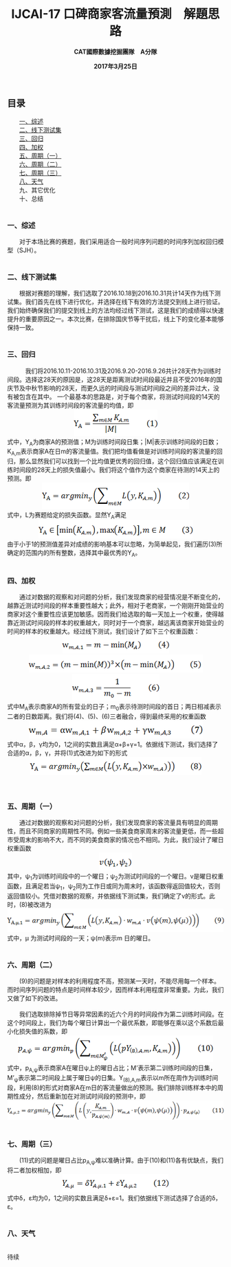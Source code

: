 <h1 align="center">IJCAI-17 口碑商家客流量預測&emsp;解題思路</h1>
<p align="center"><b>CAT國際數據挖掘團隊&emsp;A分隊</b></p>
<p align="center"><b>2017年3月25日</b></p>
<br />
<h2>目录</h2>
&emsp;&emsp;<a href="#A1">一、综述</a><br />
&emsp;&emsp;<a href="#A2">二、线下测试集</a><br />
&emsp;&emsp;<a href="#A3">三、回归</a><br />
&emsp;&emsp;<a href="#A4">四、加权</a><br />
&emsp;&emsp;<a href="#A5">五、周期（一）</a><br />
&emsp;&emsp;<a href="#A6">六、周期（二）</a><br />
&emsp;&emsp;<a href="#A7">七、周期（三）</a><br />
&emsp;&emsp;<a href="#A8">八、天气</a><br />
&emsp;&emsp;<a>九、其它优化</a><br />
&emsp;&emsp;<a>十、总结</a><br />
<a name="A1" />
<br />
<h3>一、综述</h3>
&emsp;&emsp;对于本场比赛的赛题，我们采用适合一般时间序列问题的时间序列加权回归模型（SJH）。<br />
<a name="A2" />
<br />
<h3>二、线下测试集</h3>
&emsp;&emsp;根据对赛题的理解，我们选取了2016.10.18到2016.10.31共计14天作为线下测试集。我们首先在线下进行优化，并选择在线下有效的方法提交到线上进行验证。我们始终确保我们的提交到线上的方法均经过线下测试，这是我们的成绩得以快速提升的重要原因之一。本次比赛，在排除国庆节等干扰后，线上下的变化基本能够保持一致。<br />
<a name="A3" />
<br />
<h3>三、回归<br /></h3>
&emsp;&emsp;　我们将2016.10.11-2016.10.31及2016.9.20-2016.9.26共计28天作为训练时间段。选择这28天的原因是，这28天是距离测试时间段最近并且不受2016年的国庆节及中秋节影响的28天，而更久远的时间段与测试时间段之间的差异过大，没有被包含在其中。
一个最基本的思路是，对于每个商家，将测试时间段的14天的客流量预测为其训练时间段的客流量的均值，即
<div align="center"><img src="PNG/1.PNG" /></div>
式中，Y<sub>A</sub>为商家A的预测值；M为训练时间段日集；|M|表示训练时间段的日数；K<sub>A,m</sub>表示商家A在日m的客流量值。我们把均值看做是对训练时间段的客流量的回归，那么显然我们可以找到一个比均值更优秀的回归值，这个回归值应该满足在训练时间段的28天上的损失值最小。我们将这个值作为这个商家在待测的14天上的预测。即
<div align="center"><img src="PNG/2.PNG" /></div>
式中，L为赛题给定的损失函数。显然Y<sub>A</sub>满足
<div align="center"><img src="PNG/3.PNG" /></div>
由于小于1的预测值差异对成绩的影响基本可以忽略，为简单起见，我们遍历(3)所确定的范围内的所有整数，选择其中最优秀的Y<sub>A</sub>。<br />
<a name="A4" />
<br />
<h3>四、加权<br /></h3>
&emsp;&emsp;通过对数据的观察和对问题的分析，我们发现商家的经营情况是不断变化的，越靠近测试时间段的样本重要性越大；此外，相对于老商家，一个刚刚开始营业的商家对这个重要性应该更加敏感。因而我们给选取的每一天加上一个权重，使得越靠近测试时间段的样本的权重越大，同时对于一个商家，越远离该商家开始营业的时间的样本的权重越大。经过线下测试，我们设计了如下三个权重函数：
<div align="center"><img src="PNG/4.PNG" /></div>
<div align="center"><img src="PNG/5.PNG" /></div>
<div align="center"><img src="PNG/6.PNG" /></div>
式中M<sub>A</sub>表示商家A的所有营业的日子；m<sub>0</sub>表示待测时间段的首日；两日相减表示二者的日数距离。我们将(4)、(5)、(6)三者融合，得到最终采用的权重函数
<div align="center"><img src="PNG/7.PNG" /></div>
式中α，β，γ均为0，1之间的实数且满足α+β+γ=1。依据线下测试，我们选择了合适的α，β，γ，并将(1)式改进为如下的形式
<div align="center"><img src="PNG/8.PNG" /></div><br />
<a name="A5" />
<br />
<h3>五、周期（一）<br /></h3>
&emsp;&emsp;通过对数据的观察和对问题的分析，我们发现商家的客流量具有明显的周期性，而且不同商家的周期性不同。例如一些美食商家周末的客流量更低，而一些超市受周末的影响不大，而不同的美食商家的情况也不相同。为此，我们设计了曜日权重函数
<div align="center"><img src="PNG/9.PNG" /></div>
其中，ψ<sub>1</sub>为训练时间段中的一个曜日；ψ<sub>2</sub>为测试时间段的一个曜日。v是曜日权重函数，且满足若当ψ<sub>1</sub>，ψ<sub>2</sub>同为工作日或同为周末时，该函数得返回值较大，否则返回值较小。凭借对数据的观察，并依据线下测试集，我们确定了v的形式。此时，(8)被改进为
<div align="center"><img src="PNG/10.PNG" /></div>
式中，μ 为测试时间段的一天；ψ(m)表示m 日的曜日。<br />
<a name="A6" />
<br />
<h3>六、周期（二）<br /></h3>
&emsp;&emsp;(9)的问题是对样本的利用程度不高，预测某一天时，不能尽用每一个样本。而时间序列问题的特点是时间样本较少，因而样本利用程度非常重要。为此，我们又做了如下的改进。<br />
<br />
&emsp;&emsp;我们选取排除掉节日等异常因素的近六个月的时间段作为第二训练时间段。在这个时间段上，我们为每个曜日计算出一个最优系数，即能够在乘以这个系数后最小化损失值的系数，即
<div align="center"><img src="PNG/11.PNG" /></div>
式中，p<sub>A,ψ</sub>表示商家A在曜日ψ上的曜日占比；M’表示第二训练时间段的日集，M’<sub>ψ</sub>表示第二时间段上属于曜日ψ的日集。Y<sub>(8),A,m</sub>表示以m所在周作为训练时间段，利用(8)的形式对商家A在m日的客流量做出的预测。我们排除训练样本中的周期性成分，然后重新加在对测试时间段的预测中，即
<div align="center"><img src="PNG/12.PNG" /></div>
<a name="A7" />
<br />
<h3>七、周期（三）<br /></h3>
&emsp;&emsp;(11)式的问题是曜日占比p<sub>A,ψ</sub>难以准确计算。由于(10)和(11)各有优缺点，我们将二者加权相加，即
<div align="center"><img src="PNG/13.PNG" /></div>
式中δ，ε均为0，1之间的实数且满足δ+ε=1。我们依据线下测试选择了合适的δ，ε。<br />
<a name="A8" />
<br />
<h3>八、天气<br /></h3>
<br />
待续
<br />
<a name="A9" />
<br />
<br />
<a name="A10" />
<br />
<br />
<br />
<br />
<br />
<br />
<br />
<br />
<br />
<br />
<br />
<br />
<br />
<br />
<br />
<br />
<br />